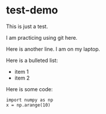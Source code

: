 # test-demo

This is just a test.

I am practicing using git here.

Here is another line.  I am on my laptop.

Here is a bulleted list:

* item 1
* item 2

Here is some code:

    import numpy as np
    x = np.arange(10)
  
